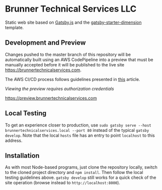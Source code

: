 # Brunner Technical Services LLC

Static web site based on [Gatsby.js](https://www.gatsbyjs.org/)
and the [gatsby-starter-dimension](https://github.com/codebushi/gatsby-starter-dimension)
template.


## Development and Preview

Changes pushed to the master branch of this repository will be automatically built
using an AWS CodePipeline into a preview that must be manually accepted
before it will be published to the live site https://brunnertechnicalservices.com.

The AWS CI/CD process follows guidelines presented in
[this](https://blog.joshwalsh.me/aws-gatsby/) article.

*Viewing the preview requires authorization credentials*

https://preview.brunnertechnicalservices.com


## Local Testing

To get an experience closer to production, 
use `sudo gatsby serve --host brunnertechnicalservices.local --port 80` instead of
the typical `gatsby develop`. Note that the local `hosts` file has an entry
to point `localhost` to this address.


## Installation

As with most Node-based programs, just clone the repository locally, switch
to the cloned project directory and `npm install`.  Then follow the local
testing guidelines above. `gatsby develop` still works for a quick check
of the site operation (browse instead to `http://localhost:8000`).
